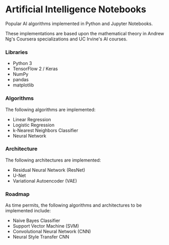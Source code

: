 # Artificial Intelligence Notebooks

Popular AI algorithms implemented in Python and Jupyter Notebooks.

These implementations are based upon the mathematical theory in Andrew Ng's Coursera specializations and UC Irvine's AI courses.

### Libraries

* Python 3
* TensorFlow 2 / Keras
* NumPy
* pandas
* matplotlib

### Algorithms

The following algorithms are implemented:
* Linear Regression
* Logistic Regression
* k-Nearest Neighbors Classifier
* Neural Network

### Architecture

The following architectures are implemented:
* Residual Neural Network (ResNet)
* U-Net
* Variational Autoencoder (VAE)

### Roadmap

As time permits, the following algorithms and architectures to be implemented include:
* Naive Bayes Classifier
* Support Vector Machine (SVM)
* Convolutional Neural Network (CNN)
* Neural Style Transfer CNN
